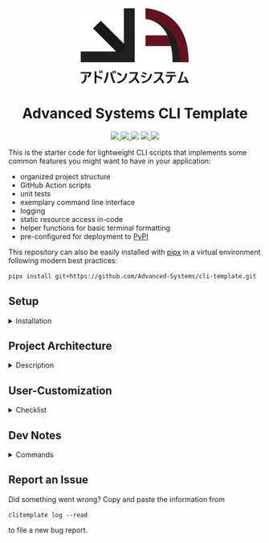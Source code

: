 <p align="center">
  <a title="Project Logo">
    <img height="150" style="margin-top:15px" src="https://raw.githubusercontent.com/Advanced-Systems/vector-assets/master/advanced-systems-logo-annotated.svg">
  </a>
</p>

<h1 align="center">Advanced Systems CLI Template</h1>

<p align="center">
    <a href="https://github.com/Advanced-Systems/cli-template" title="Release Version">
        <img src="https://img.shields.io/badge/Release-0.0.5%20-blue">
    </a>
    <a href="https://github.com/Advanced-Systems/cli-template/actions/workflows/python-app.yml" title="Unit Tests">
        <img src="https://github.com/Advanced-Systems/cli-template/actions/workflows/python-app.yml/badge.svg">
    </a>
    <a title="Supported Python Versions">
        <img src="https://img.shields.io/badge/Python-3.8%20%7C%203.9%20-blue">
    </a>
    <a href="https://www.gnu.org/licenses/gpl-3.0.en.html" title="License Information" target="_blank" rel="noopener noreferrer">
        <img src="https://img.shields.io/badge/License-GPLv3-blue.svg">
    </a>
    <a href="https://archive.softwareheritage.org/browse/origin/?origin_url=https://github.com/Advanced-Systems/cli-template" title="Software Heritage Archive" target="_blank" rel="noopener noreferrer">
        <img src="https://archive.softwareheritage.org/badge/origin/https://github.com/Advanced-Systems/cli-template.git/">
    </a>
</p>

This is the starter code for lightweight CLI scripts that implements some common
features you might want to have in your application:

- organized project structure
- GitHub Action scripts
- unit tests
- exemplary command line interface
- logging
- static resource access in-code
- helper functions for basic terminal formatting
- pre-configured for deployment to [PyPI](https://pypi.org/)

This repository can also be easily installed with [pipx](https://pypa.github.io/pipx/)
in a virtual environment following modern best practices:

```bash
pipx install git+https://github.com/Advanced-Systems/cli-template.git
```

## Setup

<details>
<summary>Installation</summary>

Although this package is ready to go live on PyPI, you can still serve this locally
by running

```cli
# create virtual environment and install dependencies
python -m venv venv/
source venv/bin/activate
pip install -e . && pip install -r requirements/dev.txt
# run unit tests and read the log file
pytest --verbose
clitemplate log --read
```

</details>

## Project Architecture

<details>
<summary>Description</summary>

Using this template requires you to understand the project hierarchy, so here's
a quick rundown on the most important points:

1. `src/clitemplate` contains all code not directly related to packaging
2. `__init__.py` holds your version number, new releases should bump this value
   in accordance with [semantic versioning](https://semver.org/)
3. `__main__.py` is the entry point of your application, you shouldn't need
   to change anything here
4. `cli.py` defines your CLI, but the business logic of your application should
   be placed in a separate file
5. `utils.py` contains auxillary methods for pretty terminal output and I/O operations
6. `core.py` defines your custom methods and serves as the backbone of your
   application
7. Dependencies are defined in `requirements/`. Use `release.txt` for production,
   and `dev.txt` for developer tool dependencies

</details>

## User-Customization

<details>
<summary>Checklist</summary>

Use the checklist below to customize this template for your project's need:

- [ ] Rename `src/clitemplate` to `src/{new_project_name}`
- [ ] Configure your package name and version number in `__init__.py`
- [ ] Update all meta data in `setup.py` (see also <https://pypi.org/classifiers/>
      for a full list of classifiers) and rename `src/clitemplate/__init__.py` to
      `src/{new_project_name}/__init__.py` on line 8
- [ ] Choose a different license (uses GPLv3 by default)
- [ ] Define new dependencies in `requirements/release.txt` and `requirements/dev.txt`
- [ ] Edit `MANIFEST.in` if necessary (see also `src/{new_project_name}/data` for static resources)
- [ ] Configure `.gitignore`
- [ ] Customize GitHub Actions workflow
- [ ] Update `CHANGELOG.md`
- [ ] Rewrite this readme file

</details>

## Dev Notes

<details>
<summary>Commands</summary>

Check manifest. Make sure that you've setup your development environment to run
this command.

```cli
check-manifest --create
```

</details>

## Report an Issue

Did something went wrong? Copy and paste the information from

```cli
clitemplate log --read
```

to file a new bug report.
